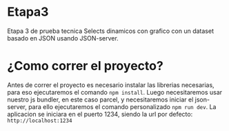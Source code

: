 # Etapa3
Etapa 3 de prueba tecnica
Selects dinamicos con grafico con un dataset basado en JSON usando JSON-server.

# ¿Como correr el proyecto?
Antes de correr el proyecto es necesario instalar las librerias necesarias, para eso ejecutaremos el comando `npm install`.
Luego necesitaremos usar nuestro js bundler, en este caso parcel, y necesitaremos iniciar el json-server, para ello ejecutaremos el comando personalizado `npm run dev`.
La aplicacion se iniciara en el puerto 1234, siendo la url por defecto: `http://localhost:1234`